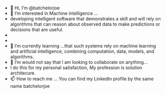 - 👋 Hi, I’m @batchelorjoe
- 👀 I’m interested in Machine intelligence ... 
-  developing intelligent software that demonstrates a skill and will rely on algorithms that can reason about observed data to make predictions or decisions that are useful.
-  
-    
- 🌱 I’m currently learning ...that such systems rely on machine learning and artificial intelligence, combining computation, data, models, and algorithms.
- 💞️ I’m would not say that I am looking to collaborate on anything...
- I do this for my personal satisfaction, My profession is solution architecure.
- 📫 How to reach me ... You can find my LinkedIn profile by the same name  batchelorjoe 

<!---
batchelorjoe/batchelorjoe is a ✨ special ✨ repository because its `README.md` (this file) appears on your GitHub profile.
You can click the Preview link to take a look at your changes.
--->
